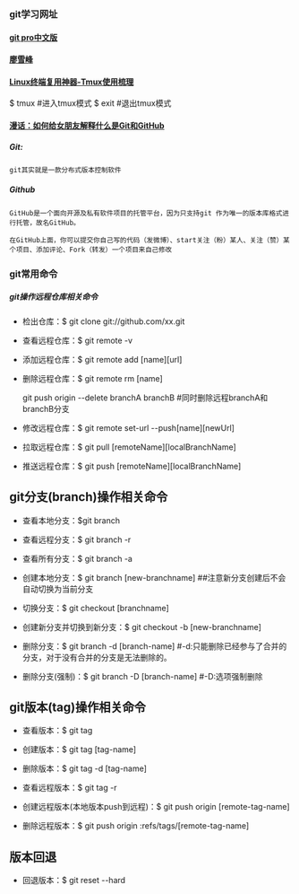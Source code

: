 ### git学习网址

#### [git pro中文版](https://gitee.com/progit/)

#### [廖雪峰](https://www.liaoxuefeng.com/)

#### [Linux终端复用神器-Tmux使用梳理](http://www.cnblogs.com/kevingrace/p/6496899.html)

$ tmux #进入tmux模式  $ exit #退出tmux模式

#### [漫话：如何给女朋友解释什么是Git和GitHub](https://juejin.im/post/5ca16da36fb9a05e42555bf5)

##### Git:

    git其实就是一款分布式版本控制软件

##### Github

    GitHub是一个面向开源及私有软件项目的托管平台，因为只支持git 作为唯一的版本库格式进行托管，故名GitHub。

    在GitHub上面，你可以提交你自己写的代码（发微博）、start关注（粉）某人、关注（赞）某个项目、添加评论、Fork（转发）一个项目来自己修改

### git常用命令

##### git操作远程仓库相关命令

+ 检出仓库：$ git clone git://github.com/xx.git

+ 查看远程仓库：$ git remote -v

+ 添加远程仓库：$ git remote add [name][url]

+ 删除远程仓库：$ git remote rm [name]

    git push origin --delete branchA branchB #同时删除远程branchA和branchB分支

+ 修改远程仓库：$ git remote set-url --push[name][newUrl]

+ 拉取远程仓库：$ git pull [remoteName][localBranchName]

+ 推送远程仓库：$ git push [remoteName][localBranchName]

## git分支(branch)操作相关命令

+ 查看本地分支：$git branch

+ 查看远程分支：$ git branch -r

+ 查看所有分支：$ git branch -a

+ 创建本地分支：$ git branch [new-branchname]  ##注意新分支创建后不会自动切换为当前分支

+ 切换分支：$ git checkout [branchname]

+ 创建新分支并切换到新分支：$ git checkout -b [new-branchname]

+ 删除分支：$ git branch -d [branch-name]  #-d:只能删除已经参与了合并的分支，对于没有合并的分支是无法删除的。

+ 删除分支(强制)：$ git branch -D [branch-name] #-D:选项强制删除

## git版本(tag)操作相关命令

+ 查看版本：$ git tag

+ 创建版本：$ git tag [tag-name]

+ 删除版本：$ git tag -d [tag-name]

+ 查看远程版本：$ git tag -r

+ 创建远程版本(本地版本push到远程)：$ git push origin [remote-tag-name]

+ 删除远程版本：$ git push origin :refs/tags/[remote-tag-name]

## 版本回退

+ 回退版本：$ git reset --hard
